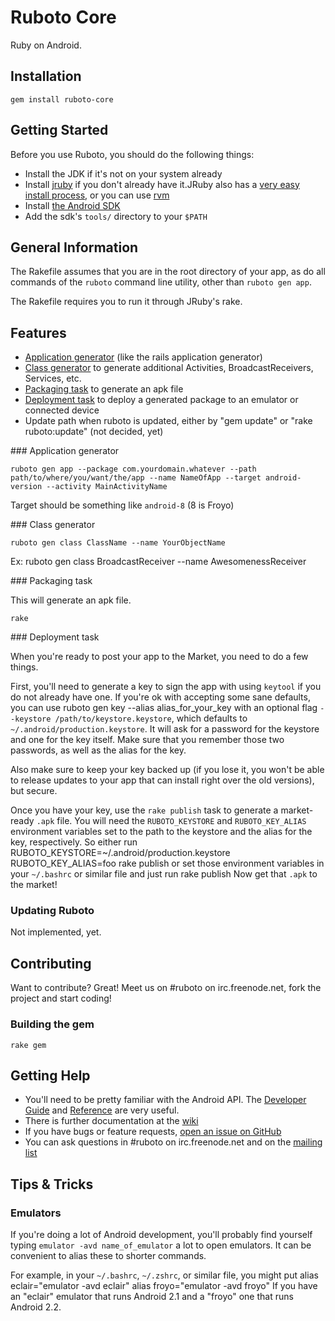 Ruboto Core
=============

Ruby on Android.

Installation
-------

    gem install ruboto-core

Getting Started
---------------

Before you use Ruboto, you should do the following things:

* Install the JDK if it's not on your system already
* Install [jruby](http://jruby.org/) if you don't already have it.JRuby also has a [very easy install process](http://jruby.org/#2), or you can use [rvm](http://rvm.beginrescueend.com/)
* Install [the Android SDK](http://developer.android.com/sdk/index.html)
* Add the sdk's `tools/` directory to your `$PATH`

General Information
------------------

The Rakefile assumes that you are in the root directory of your app, as do all commands of the `ruboto` command line utility, other than `ruboto gen app`.

The Rakefile requires you to run it through JRuby's rake. 

Features
-------

* [Application generator](#application_generator) (like the rails application generator)
* [Class generator](#class_generator) to generate additional Activities, BroadcastReceivers, Services, etc.
* [Packaging task](#packaging_task) to generate an apk file
* [Deployment task](#deployment_task) to deploy a generated package to an emulator or connected device
* Update path when ruboto is updated, either by "gem update" or "rake ruboto:update" (not decided, yet)

<a name="application_generator">
### Application generator
</a>

    ruboto gen app --package com.yourdomain.whatever --path path/to/where/you/want/the/app --name NameOfApp --target android-version --activity MainActivityName
Target should be something like `android-8` (8 is Froyo)

<a name="class_generator">
### Class generator
</a>

    ruboto gen class ClassName --name YourObjectName
Ex:
    ruboto gen class BroadcastReceiver --name AwesomenessReceiver

<a name="packaging_task">
### Packaging task
</a>

This will generate an apk file.

    rake

<a name="deployment_task">
### Deployment task
</a>

When you're ready to post your app to the Market, you need to do a few things.

First, you'll need to generate a key to sign the app with using `keytool` if you do not already have one. If you're ok with accepting some sane defaults, you can use
    ruboto gen key --alias alias_for_your_key
with an optional flag `--keystore /path/to/keystore.keystore`, which defaults to `~/.android/production.keystore`. It will ask for a password for the keystore and one for the key itself. Make sure that you remember those two passwords, as well as the alias for the key. 

Also make sure to keep your key backed up (if you lose it, you won't be able to release updates to your app that can install right over the old versions), but secure.

Once you have your key, use the `rake publish` task to generate a market-ready `.apk` file. You will need the `RUBOTO_KEYSTORE` and `RUBOTO_KEY_ALIAS` environment variables set to the path to the keystore and the alias for the key, respectively. So either run
    RUBOTO_KEYSTORE=~/.android/production.keystore RUBOTO_KEY_ALIAS=foo rake publish
or set those environment variables in your `~/.bashrc` or similar file and just run
    rake publish
Now get that `.apk` to the market!

### Updating Ruboto

Not implemented, yet.


Contributing
------------

Want to contribute? Great! Meet us on #ruboto on irc.freenode.net, fork the project and start coding!

### Building the gem

    rake gem


Getting Help
------------

* You'll need to be pretty familiar with the Android API. The [Developer Guide](http://developer.android.com/guide/index.html) and [Reference](http://developer.android.com/reference/packages.html) are very useful. 
* There is further documentation at the [wiki](http://github.com/ruboto/ruboto-core/wiki)
* If you have bugs or feature requests, [open an issue on GitHub](http://github.com/ruboto/ruboto-core/issues)
* You can ask questions in #ruboto on irc.freenode.net and on the [mailing list](http://groups.google.com/groups/ruboto)

Tips & Tricks
-------------

### Emulators

If you're doing a lot of Android development, you'll probably find yourself typing `emulator -avd name_of_emulator` a lot to open emulators. It can be convenient to alias these to shorter commands.

For example, in your `~/.bashrc`, `~/.zshrc`, or similar file, you might put
    alias eclair="emulator -avd eclair"
    alias froyo="emulator -avd froyo"
If you have an "eclair" emulator that runs Android 2.1 and a "froyo" one that runs Android 2.2.
